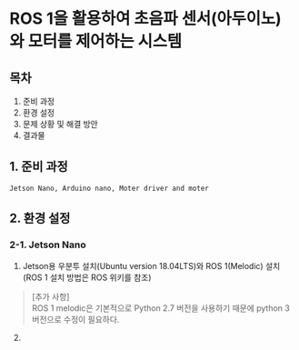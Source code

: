 # ROS 1을 활용하여 초음파 센서(아두이노)와 모터를 제어하는 시스템


## 목차
1. 준비 과정
2. 환경 설정
3. 문제 상황 및 해결 방안
4. 결과물


## 1. 준비 과정
    Jetson Nano, Arduino nano, Moter driver and moter

## 2. 환경 설정

### 2-1. Jetson Nano
1. Jetson용 우분투 설치(Ubuntu version 18.04LTS)와 ROS 1(Melodic) 설치 </br>(ROS 1 설치 방법은 ROS 위키를 참조)

>[추가 사항]<br>
 ROS 1 melodic은 기본적으로 Python 2.7 버전을 사용하기 때문에 python 3 버전으로 수정이 필요하다.

2. 
